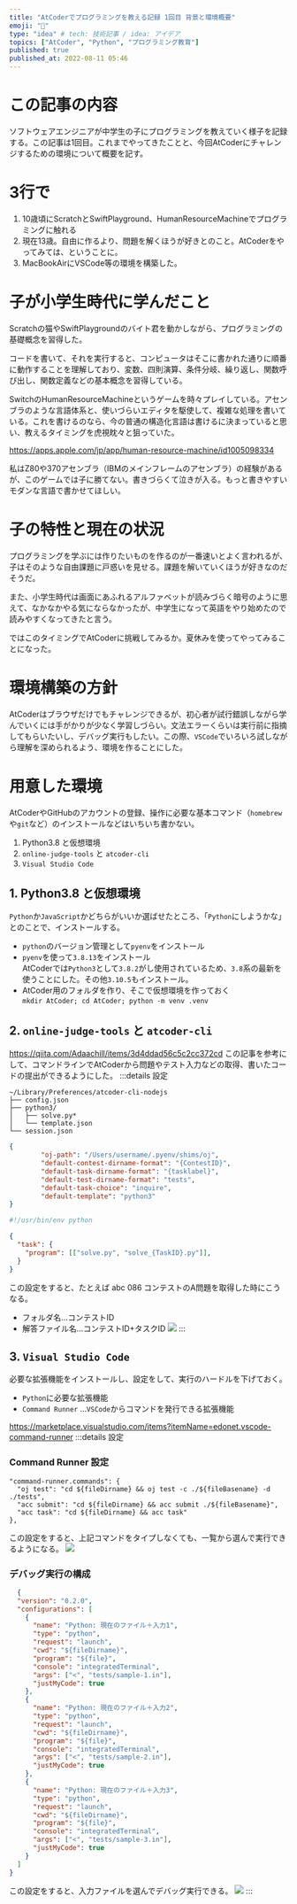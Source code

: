 ```yaml
---
title: "AtCoderでプログラミングを教える記録 1回目 背景と環境概要"
emoji: "🐣"
type: "idea" # tech: 技術記事 / idea: アイデア
topics: ["AtCoder", "Python", "プログラミング教育"]
published: true
published_at: 2022-08-11 05:46
---
```

# この記事の内容

ソフトウェアエンジニアが中学生の子にプログラミングを教えていく様子を記録する。この記事は1回目。これまでやってきたことと、今回AtCoderにチャレンジするための環境について概要を記す。

# 3行で
1. 10歳頃にScratchとSwiftPlayground、HumanResourceMachineでプログラミングに触れる
2. 現在13歳。自由に作るより、問題を解くほうが好きとのこと。AtCoderをやってみては、ということに。
3. MacBookAirにVSCode等の環境を構築した。

# 子が小学生時代に学んだこと
Scratchの猫やSwiftPlaygroundのバイト君を動かしながら、プログラミングの基礎概念を習得した。

コードを書いて、それを実行すると、コンピュータはそこに書かれた通りに順番に動作することを理解しており、変数、四則演算、条件分岐、繰り返し、関数呼び出し、関数定義などの基本概念を習得している。

SwitchのHumanResourceMachineというゲームを時々プレイしている。アセンブラのような言語体系と、使いづらいエディタを駆使して、複雑な処理を書いている。これを書けるのなら、今の普通の構造化言語は書けるに決まっていると思い、教えるタイミングを虎視眈々と狙っていた。

https://apps.apple.com/jp/app/human-resource-machine/id1005098334

私はZ80や370アセンブラ（IBMのメインフレームのアセンブラ）の経験があるが、このゲームでは子に勝てない。書きづらくて泣きが入る。もっと書きやすいモダンな言語で書かせてほしい。

# 子の特性と現在の状況
プログラミングを学ぶには作りたいものを作るのが一番速いとよく言われるが、子はそのような自由課題に戸惑いを見せる。課題を解いていくほうが好きなのだそうだ。

また、小学生時代は画面にあふれるアルファベットが読みづらく暗号のように思えて、なかなかやる気にならなかったが、中学生になって英語をやり始めたので読みやすくなってきたと言う。

ではこのタイミングでAtCoderに挑戦してみるか。夏休みを使ってやってみることになった。

# 環境構築の方針
AtCoderはブラウザだけでもチャレンジできるが、初心者が試行錯誤しながら学んでいくには手がかりが少なく学習しづらい。文法エラーくらいは実行前に指摘してもらいたいし、デバッグ実行もしたい。この際、`VSCode`でいろいろ試しながら理解を深められるよう、環境を作ることにした。

# 用意した環境
AtCoderやGitHubのアカウントの登録、操作に必要な基本コマンド（`homebrew`や`git`など）のインストールなどはいちいち書かない。
1. Python3.8 と仮想環境
2. `online-judge-tools` と `atcoder-cli`
3. `Visual Studio Code`

## 1. Python3.8 と仮想環境
`Python`か`JavaScript`かどちらがいいか選ばせたところ、「`Python`にしようかな」とのことで、インストールする。
- `python`のバージョン管理として`pyenv`をインストール
- `pyenv`を使って`3.8.13`をインストール<br>AtCoderでは`Python3`として`3.8.2`がし使用されているため、`3.8`系の最新を使うことにした。その他`3.10.5`もインストール。
- AtCoder用のフォルダを作り、そこで仮想環境を作っておく<br>`mkdir AtCoder; cd AtCoder; python -m venv .venv`

## 2. `online-judge-tools` と `atcoder-cli`
https://qiita.com/Adaachill/items/3d4ddad56c5c2cc372cd
この記事を参考にして、コマンドラインでAtCoderから問題やテスト入力などの取得、書いたコードの提出ができるようにした。
:::details 設定
```:atcoder-cli の設定
~/Library/Preferences/atcoder-cli-nodejs
├── config.json
├── python3/
│   ├── solve.py*
│   └── template.json
└── session.json
```
```json:config.json
{
        "oj-path": "/Users/username/.pyenv/shims/oj",
        "default-contest-dirname-format": "{ContestID}",
        "default-task-dirname-format": "{tasklabel}",
        "default-test-dirname-format": "tests",
        "default-task-choice": "inquire",
        "default-template": "python3"
}
```
```python:python3/solve.py ← chmod +x しておく
#!/usr/bin/env python
```
```json:python3/template.json
{
  "task": {
    "program": [["solve.py", "solve_{TaskID}.py"]],
  }
}
```
この設定をすると、たとえば abc 086 コンテストのA問題を取得した時にこうなる。
- フォルダ名…コンテストID
- 解答ファイル名…コンテストID+タスクID
![](/images/enjoy-atcoder-01/contest-task.png)
:::

## 3. `Visual Studio Code`
必要な拡張機能をインストールし、設定をして、実行のハードルを下げておく。
- `Python`に必要な拡張機能
- `Command Runner` …`VSCode`からコマンドを発行できる拡張機能

https://marketplace.visualstudio.com/items?itemName=edonet.vscode-command-runner
:::details 設定
### Command Runner 設定
```json:Command Runner 設定
"command-runner.commands": {
  "oj test": "cd ${fileDirname} && oj test -c ./${fileBasename} -d ./tests",
  "acc submit": "cd ${fileDirname} && acc submit ./${fileBasename}",
  "acc task": "cd ${fileDirname} && acc task"
},
```
この設定をすると、上記コマンドをタイプしなくても、一覧から選んで実行できるようになる。
![](/images/enjoy-atcoder-01/command-runner-config.png)

### デバッグ実行の構成
```json:launch.json デバッグ実行の設定。AtCoderから取得したテスト入力3種類
  {
  "version": "0.2.0",
  "configurations": [
    {
      "name": "Python: 現在のファイル＋入力1",
      "type": "python",
      "request": "launch",
      "cwd": "${fileDirname}",
      "program": "${file}",
      "console": "integratedTerminal",
      "args": ["<", "tests/sample-1.in"],
      "justMyCode": true
    },
    {
      "name": "Python: 現在のファイル＋入力2",
      "type": "python",
      "request": "launch",
      "cwd": "${fileDirname}",
      "program": "${file}",
      "console": "integratedTerminal",
      "args": ["<", "tests/sample-2.in"],
      "justMyCode": true
    },
    {
      "name": "Python: 現在のファイル＋入力3",
      "type": "python",
      "request": "launch",
      "cwd": "${fileDirname}",
      "program": "${file}",
      "console": "integratedTerminal",
      "args": ["<", "tests/sample-3.in"],
      "justMyCode": true
    }
  ]
}
```
この設定をすると、入力ファイルを選んでデバッグ実行できる。
![](/images/enjoy-atcoder-01/debugconfig.png)
:::

